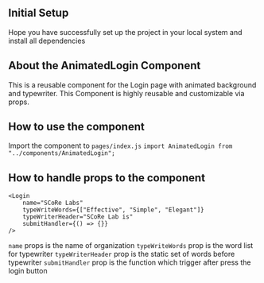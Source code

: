 ## Initial Setup

Hope you have successfully set up the project in your local system and install all dependencies

## About the AnimatedLogin Component

This is a reusable component for the Login page with animated background and typewriter. This Component is highly reusable and customizable via props.

## How to use the component

Import the component to `pages/index.js`
`import AnimatedLogin from "../components/AnimatedLogin";`

## How to handle props to the component

```
<Login
    name="SCoRe Labs"
    typeWriteWords={["Effective", "Simple", "Elegant"]}
    typeWriterHeader="SCoRe Lab is"
    submitHandler={() => {}}
/>
```

`name` props is the name of organization
`typeWriteWords` prop is the word list for typewriter
`typeWriterHeader` prop is the static set of words before typewriter
`submitHandler` prop is the function which trigger after press the login button

